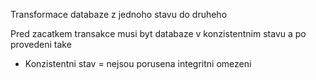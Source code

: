 Transformace databaze z jednoho stavu do druheho

Pred zacatkem transakce musi byt databaze v konzistentnim stavu a po provedeni take
- Konzistentni stav = nejsou porusena integritni omezeni